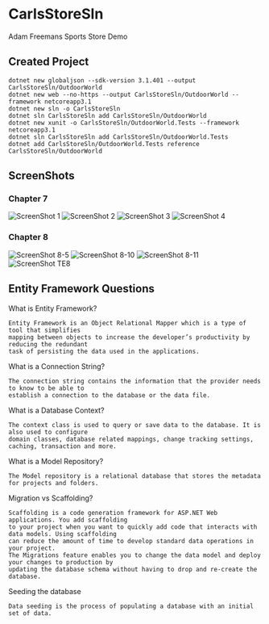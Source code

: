 # CarlsStoreSln
Adam Freemans Sports Store Demo

## Created Project

    dotnet new globaljson --sdk-version 3.1.401 --output CarlsStoreSln/OutdoorWorld
    dotnet new web --no-https --output CarlsStoreSln/OutdoorWorld --framework netcoreapp3.1
    dotnet new sln -o CarlsStoreSln
    dotnet sln CarlsStoreSln add CarlsStoreSln/OutdoorWorld
    dotnet new xunit -o CarlsStoreSln/OutdoorWorld.Tests --framework netcoreapp3.1
    dotnet sln CarlsStoreSln add CarlsStoreSln/OutdoorWorld.Tests
    dotnet add CarlsStoreSln/OutdoorWorld.Tests reference CarlsStoreSln/OutdoorWorld

## ScreenShots
### Chapter 7

![ScreenShot 1](https://github.com/AthertonCarl/CarlsStoreSln/blob/master/ScreenShots/SportStoreImage1.PNG)
![ScreenShot 2](https://github.com/AthertonCarl/CarlsStoreSln/blob/master/ScreenShots/SportStoreImage2.PNG)
![ScreenShot 3](https://github.com/AthertonCarl/CarlsStoreSln/blob/master/ScreenShots/SportStoreImage3.PNG)
![ScreenShot 4](https://github.com/AthertonCarl/CarlsStoreSln/blob/master/ScreenShots/SportStoreImage4.PNG)

### Chapter 8

![ScreenShot 8-5](https://github.com/AthertonCarl/CarlsStoreSln/blob/master/ScreenShots/ScreenShot8-5.PNG)
![ScreenShot 8-10](https://github.com/AthertonCarl/CarlsStoreSln/blob/master/ScreenShots/ScreenShot8-10.PNG)
![ScreenShot 8-11](https://github.com/AthertonCarl/CarlsStoreSln/blob/master/ScreenShots/ScreenShot8-11.PNG)
![ScreenShot TE8](https://github.com/AthertonCarl/CarlsStoreSln/blob/master/ScreenShots/ScreenShotTE8.PNG)

## Entity Framework Questions

What is Entity Framework?  

    Entity Framework is an Object Relational Mapper which is a type of tool that simplifies 
    mapping between objects to increase the developer’s productivity by reducing the redundant 
    task of persisting the data used in the applications.

What is a Connection String?  

    The connection string contains the information that the provider needs to know to be able to 
    establish a connection to the database or the data file.

What is a Database Context?  

    The context class is used to query or save data to the database. It is also used to configure 
    domain classes, database related mappings, change tracking settings, caching, transaction and more.

What is a Model Repository?  

    The Model repository is a relational database that stores the metadata for projects and folders.  

Migration vs Scaffolding?  

    Scaffolding is a code generation framework for ASP.NET Web applications. You add scaffolding 
    to your project when you want to quickly add code that interacts with data models. Using scaffolding 
    can reduce the amount of time to develop standard data operations in your project.  
    The Migrations feature enables you to change the data model and deploy your changes to production by 
    updating the database schema without having to drop and re-create the database. 

Seeding the database  

    Data seeding is the process of populating a database with an initial set of data. 
